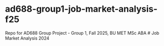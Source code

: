 # ad688-group1-job-market-analysis-f25
Repo for AD688 Group Project - Group 1, Fall 2025, BU MET MSc ABA
#   J o b   M a r k e t   A n a l y s i s   2 0 2 4 
 
 

